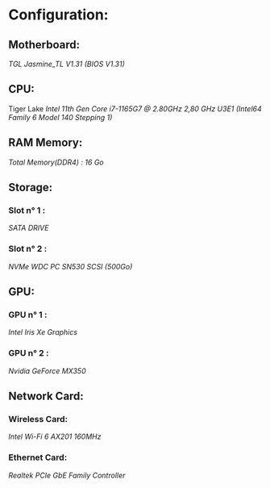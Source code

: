 # Configuration: 

## Motherboard:

*TGL Jasmine_TL V1.31 (BIOS V1.31)*

## CPU:

Tiger Lake *Intel 11th Gen Core i7-1165G7 @ 2.80GHz 2,80 GHz U3E1 (Intel64 Family 6 Model 140 Stepping 1)*

## RAM Memory:

*Total Memory(DDR4) : 16 Go*

## Storage:

### Slot n° 1 :

*SATA DRIVE*

### Slot n° 2 :

*NVMe WDC PC SN530 SCSI (500Go)*

## GPU:

### GPU n° 1 : 

*Intel Iris Xe Graphics*
### GPU n° 2 : 

*Nvidia GeForce MX350*

## Network Card:

### Wireless Card: 

*Intel Wi-Fi 6 AX201 160MHz*

### Ethernet Card: 

*Realtek PCIe GbE Family Controller*